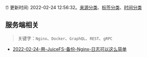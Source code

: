 :alarm_clock: 更新时间: 2022-02-24 12:56:32。[来源分类](../README.md)、[标签分类](../TAGS.md)、[时间分类](../TIMELINE.md)

## 服务端相关


> 关键字：`Nginx`、`Docker`、`GraphQL`、`REST`、`gRPC`



- [2022-02-24-用-JuiceFS-备份-Nginx-日志可以这么简单](https://toutiao.io/k/mqopme2) 